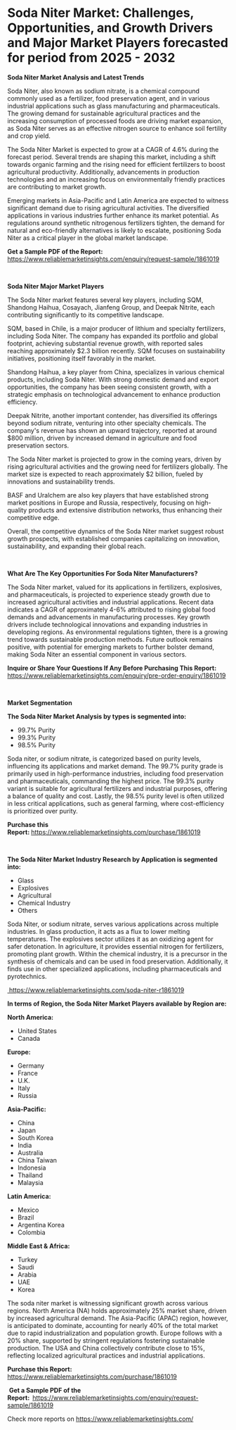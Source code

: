 <p><h1>Soda Niter Market: Challenges, Opportunities, and Growth Drivers and Major Market Players forecasted for period from 2025 - 2032</h1></p><p><strong>Soda Niter Market Analysis and Latest Trends</strong></p>
<p><p>Soda Niter, also known as sodium nitrate, is a chemical compound commonly used as a fertilizer, food preservation agent, and in various industrial applications such as glass manufacturing and pharmaceuticals. The growing demand for sustainable agricultural practices and the increasing consumption of processed foods are driving market expansion, as Soda Niter serves as an effective nitrogen source to enhance soil fertility and crop yield.</p><p>The Soda Niter Market is expected to grow at a CAGR of 4.6% during the forecast period. Several trends are shaping this market, including a shift towards organic farming and the rising need for efficient fertilizers to boost agricultural productivity. Additionally, advancements in production technologies and an increasing focus on environmentally friendly practices are contributing to market growth.</p><p>Emerging markets in Asia-Pacific and Latin America are expected to witness significant demand due to rising agricultural activities. The diversified applications in various industries further enhance its market potential. As regulations around synthetic nitrogenous fertilizers tighten, the demand for natural and eco-friendly alternatives is likely to escalate, positioning Soda Niter as a critical player in the global market landscape.</p></p>
<p><strong>Get a Sample PDF of the Report:&nbsp;</strong> <a href="https://www.reliablemarketinsights.com/enquiry/request-sample/1861019?utm_campaign=2538&utm_medium=2&utm_source=Github&utm_content=ia&utm_term=02042025&utm_id=soda-niter">https://www.reliablemarketinsights.com/enquiry/request-sample/1861019</a></p>
<p>&nbsp;</p>
<p><strong>Soda Niter Major Market Players</strong></p>
<p><p>The Soda Niter market features several key players, including SQM, Shandong Haihua, Cosayach, Jianfeng Group, and Deepak Nitrite, each contributing significantly to its competitive landscape. </p><p>SQM, based in Chile, is a major producer of lithium and specialty fertilizers, including Soda Niter. The company has expanded its portfolio and global footprint, achieving substantial revenue growth, with reported sales reaching approximately $2.3 billion recently. SQM focuses on sustainability initiatives, positioning itself favorably in the market.</p><p>Shandong Haihua, a key player from China, specializes in various chemical products, including Soda Niter. With strong domestic demand and export opportunities, the company has been seeing consistent growth, with a strategic emphasis on technological advancement to enhance production efficiency.</p><p>Deepak Nitrite, another important contender, has diversified its offerings beyond sodium nitrate, venturing into other specialty chemicals. The company's revenue has shown an upward trajectory, reported at around $800 million, driven by increased demand in agriculture and food preservation sectors.</p><p>The Soda Niter market is projected to grow in the coming years, driven by rising agricultural activities and the growing need for fertilizers globally. The market size is expected to reach approximately $2 billion, fueled by innovations and sustainability trends.</p><p>BASF and Uralchem are also key players that have established strong market positions in Europe and Russia, respectively, focusing on high-quality products and extensive distribution networks, thus enhancing their competitive edge.</p><p>Overall, the competitive dynamics of the Soda Niter market suggest robust growth prospects, with established companies capitalizing on innovation, sustainability, and expanding their global reach.</p></p>
<p>&nbsp;</p>
<p><strong>What Are The Key Opportunities For Soda Niter Manufacturers?</strong></p>
<p><p>The Soda Niter market, valued for its applications in fertilizers, explosives, and pharmaceuticals, is projected to experience steady growth due to increased agricultural activities and industrial applications. Recent data indicates a CAGR of approximately 4-6% attributed to rising global food demands and advancements in manufacturing processes. Key growth drivers include technological innovations and expanding industries in developing regions. As environmental regulations tighten, there is a growing trend towards sustainable production methods. Future outlook remains positive, with potential for emerging markets to further bolster demand, making Soda Niter an essential component in various sectors.</p></p>
<p><strong>Inquire or Share Your Questions If Any Before Purchasing This Report:</strong> <a href="https://www.reliablemarketinsights.com/enquiry/pre-order-enquiry/1861019?utm_campaign=2538&utm_medium=2&utm_source=Github&utm_content=ia&utm_term=02042025&utm_id=soda-niter">https://www.reliablemarketinsights.com/enquiry/pre-order-enquiry/1861019</a></p>
<p>&nbsp;</p>
<p><strong>Market Segmentation</strong></p>
<p><strong>The Soda Niter Market Analysis by types is segmented into:</strong></p>
<p><ul><li>99.7% Purity</li><li>99.3% Purity</li><li>98.5% Purity</li></ul></p>
<p><p>Soda niter, or sodium nitrate, is categorized based on purity levels, influencing its applications and market demand. The 99.7% purity grade is primarily used in high-performance industries, including food preservation and pharmaceuticals, commanding the highest price. The 99.3% purity variant is suitable for agricultural fertilizers and industrial purposes, offering a balance of quality and cost. Lastly, the 98.5% purity level is often utilized in less critical applications, such as general farming, where cost-efficiency is prioritized over purity.</p></p>
<p><strong>Purchase this Report:&nbsp;</strong><a href="https://www.reliablemarketinsights.com/purchase/1861019?utm_campaign=2538&utm_medium=2&utm_source=Github&utm_content=ia&utm_term=02042025&utm_id=soda-niter">https://www.reliablemarketinsights.com/purchase/1861019</a></p>
<p>&nbsp;</p>
<p><strong>The Soda Niter Market Industry Research by Application is segmented into:</strong></p>
<p><ul><li>Glass</li><li>Explosives</li><li>Agricultural</li><li>Chemical Industry</li><li>Others</li></ul></p>
<p><p>Soda Niter, or sodium nitrate, serves various applications across multiple industries. In glass production, it acts as a flux to lower melting temperatures. The explosives sector utilizes it as an oxidizing agent for safer detonation. In agriculture, it provides essential nitrogen for fertilizers, promoting plant growth. Within the chemical industry, it is a precursor in the synthesis of chemicals and can be used in food preservation. Additionally, it finds use in other specialized applications, including pharmaceuticals and pyrotechnics.</p></p>
<p><a href="https://www.reliablemarketinsights.com/soda-niter-r1861019?utm_campaign=2538&utm_medium=2&utm_source=Github&utm_content=ia&utm_term=02042025&utm_id=soda-niter">&nbsp;https://www.reliablemarketinsights.com/soda-niter-r1861019</a></p>
<p><strong>In terms of Region, the Soda Niter Market Players available by Region are:</strong></p>
<p>
    <p> <strong> North America: </strong>
        <ul>
            <li>United States</li>
            <li>Canada</li>
        </ul>
        </p> 
    <p> <strong> Europe: </strong>
        <ul>
            <li>Germany</li>
            <li>France</li>
            <li>U.K.</li>
            <li>Italy</li>
            <li>Russia</li>
        </ul>
        </p> 
    <p> <strong> Asia-Pacific: </strong>
        <ul>
            <li>China</li>
            <li>Japan</li>
            <li>South Korea</li>
            <li>India</li>
            <li>Australia</li>
            <li>China Taiwan</li>
            <li>Indonesia</li>
            <li>Thailand</li>
            <li>Malaysia</li>
        </ul>
        </p> 
    <p> <strong> Latin America: </strong>
        <ul>
            <li>Mexico</li>
            <li>Brazil</li>
            <li>Argentina Korea</li>
            <li>Colombia</li>
        </ul>
        </p> 
    <p> <strong> Middle East & Africa: </strong>
        <ul>
            <li>Turkey</li>
            <li>Saudi</li>
            <li>Arabia</li>
            <li>UAE</li>
            <li>Korea</li>
        </ul>
    </p>
    </p>
<p><p>The soda niter market is witnessing significant growth across various regions. North America (NA) holds approximately 25% market share, driven by increased agricultural demand. The Asia-Pacific (APAC) region, however, is anticipated to dominate, accounting for nearly 40% of the total market due to rapid industrialization and population growth. Europe follows with a 20% share, supported by stringent regulations fostering sustainable production. The USA and China collectively contribute close to 15%, reflecting localized agricultural practices and industrial applications.</p></p>
<p><strong>Purchase this Report: </strong><a href="https://www.reliablemarketinsights.com/purchase/1861019?utm_campaign=2538&utm_medium=2&utm_source=Github&utm_content=ia&utm_term=02042025&utm_id=soda-niter">https://www.reliablemarketinsights.com/purchase/1861019</a></p>
<p>&nbsp;<strong>Get a Sample PDF of the Report:&nbsp;&nbsp;</strong><a href="https://www.reliablemarketinsights.com/enquiry/request-sample/1861019?utm_campaign=2538&utm_medium=2&utm_source=Github&utm_content=ia&utm_term=02042025&utm_id=soda-niter">https://www.reliablemarketinsights.com/enquiry/request-sample/1861019</a></p>
<p><strong></strong></p>
<p>Check more reports on <a href="https://www.reliablemarketinsights.com/?utm_campaign=2538&utm_medium=2&utm_source=Github&utm_content=ia&utm_term=02042025&utm_id=soda-niter">https://www.reliablemarketinsights.com/</a></p>